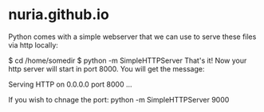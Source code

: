 nuria.github.io
===============

Python comes with a simple webserver that we can use to serve these files via http locally:

$ cd /home/somedir
$ python -m SimpleHTTPServer
That's it! Now your http server will start in port 8000. You will get the message:

Serving HTTP on 0.0.0.0 port 8000 ...

If you wish to chnage the port: 
python -m SimpleHTTPServer 9000

